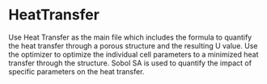 # HeatTransfer
Use Heat Transfer as the main file which includes the formula to quantify the heat transfer through a porous structure and the resulting U value.
Use the optimizer to optimize the individual cell parameters to a minimized heat transfer through the structure. 
Sobol SA is used to quantify the impact of specific parameters on the heat transfer.
